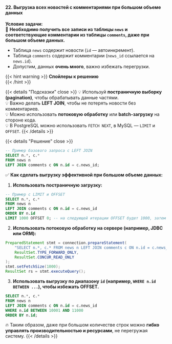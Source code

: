#### 22. Выгрузка всех новостей с комментариями при большом объеме данных


**Условие задачи:**  
📌 **Необходимо получить все записи из таблицы `news` и соответствующие комментарии из таблицы `comments`, даже при большом объеме данных.**  

- Таблица `news` содержит новости (`id` — автоинкремент).  
- Таблица `comments` содержит комментарии (`news_id` ссылается на `news.id`).  
- Допустим, данных **очень много**, важно избежать перегрузки.

{{< hint warning >}}
**Спойлеры к решению**  
{{< /hint >}}

{{< details "Подсказки" close >}}
💡 Используй **постраничную выборку (pagination)**, чтобы обрабатывать данные частями.  
💡 Важно делать **LEFT JOIN**, чтобы не потерять новости без комментариев.  
💡 Можно использовать **потоковую обработку** или **batch-загрузку** на стороне кода.  
💡 В PostgreSQL можно использовать `FETCH NEXT`, в MySQL — `LIMIT` и `OFFSET`.
{{< /details >}}

{{< details "Решение" close >}}

```sql
-- Пример базового запроса с LEFT JOIN
SELECT n.*, c.*
FROM news n
LEFT JOIN comments c ON n.id = c.news_id;
````

✅ **Как сделать выгрузку эффективной при большом объеме данных:**

1. **Использовать постраничную загрузку:**
    

```sql
-- Пример с LIMIT и OFFSET
SELECT n.*, c.*
FROM news n
LEFT JOIN comments c ON n.id = c.news_id
ORDER BY n.id
LIMIT 1000 OFFSET 0; -- на следующей итерации OFFSET будет 1000, затем 2000 и т.д.
```

2. **Использовать потоковую обработку на сервере (например, JDBC или ORM):**
    

```java
PreparedStatement stmt = connection.prepareStatement(
    "SELECT n.*, c.* FROM news n LEFT JOIN comments c ON n.id = c.news_id ORDER BY n.id",
    ResultSet.TYPE_FORWARD_ONLY,
    ResultSet.CONCUR_READ_ONLY
);
stmt.setFetchSize(1000);
ResultSet rs = stmt.executeQuery();
```

3. **Использовать выгрузку по диапазону `id` (например, `WHERE n.id BETWEEN ...`), чтобы избежать OFFSET.**
    

```sql
SELECT n.*, c.*
FROM news n
LEFT JOIN comments c ON n.id = c.news_id
WHERE n.id BETWEEN 10001 AND 11000
ORDER BY n.id;
```

🔥 Таким образом, даже при большом количестве строк можно **гибко управлять производительностью и ресурсами**, не перегружая систему. {{< /details >}}